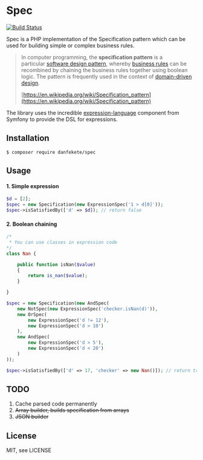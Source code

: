 # Spec

[![Build Status](https://travis-ci.org/danfekete/Spec.svg?branch=master)](https://travis-ci.org/danfekete/Spec)

Spec is a PHP implementation of the Specification pattern which can be used for building simple or complex business rules.

> In computer programming, the **specification pattern** is a particular [software design pattern](https://en.wikipedia.org/wiki/Software_design_pattern), whereby [business rules](https://en.wikipedia.org/wiki/Business_rules) can be recombined by chaining the business rules together using boolean logic. The pattern is frequently used in the context of [domain-driven design](https://en.wikipedia.org/wiki/Domain-driven_design).
>
> [https://en.wikipedia.org/wiki/Specification_pattern](https://en.wikipedia.org/wiki/Specification_pattern)

The library uses the incredible [expression-language](https://packagist.org/packages/symfony/expression-language) component from Symfony to provide the DSL for expressions.

## Installation

`$ composer require danfekete/spec `

## Usage

#### 1. Simple expression

```php
$d = [2];
$spec = new Specification(new ExpressionSpec('1 > d[0]'));
$spec->isSatisfiedBy(['d' => $d]); // return false
```

#### 2. Boolean chaining

```php
/*
 * You can use classes in expression code
*/
class Nan {

    public function isNan($value)
    {
        return is_nan($value);
    }

}

$spec = new Specification(new AndSpec(
    new NotSpec(new ExpressionSpec('checker.isNan(d)')),
    new OrSpec(
        new ExpressionSpec('d != 12'),
        new ExpressionSpec('d > 10')
    ),
    new AndSpec(
        new ExpressionSpec('d > 5'),
        new ExpressionSpec('d < 20')
    )
));

$spec->isSatisfiedBy(['d' => 17, 'checker' => new Nan()]); // return true
```

## TODO

1. Cache parsed code permanently
2. ~~Array builder, builds specification from arrays~~
3. ~~JSON builder~~

## License

MIT, see LICENSE